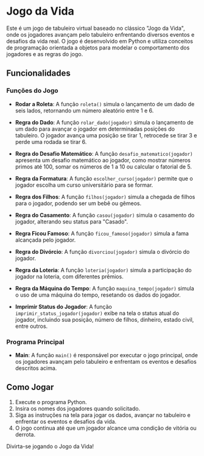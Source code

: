# Jogo da Vida

Este é um jogo de tabuleiro virtual baseado no clássico "Jogo da Vida", onde os jogadores avançam pelo tabuleiro enfrentando diversos eventos e desafios da vida real. O jogo é desenvolvido em Python e utiliza conceitos de programação orientada a objetos para modelar o comportamento dos jogadores e as regras do jogo.

## Funcionalidades

### Funções do Jogo

- **Rodar a Roleta**: A função `roleta()` simula o lançamento de um dado de seis lados, retornando um número aleatório entre 1 e 6.
  
- **Regra do Dado**: A função `rolar_dado(jogador)` simula o lançamento de um dado para avançar o jogador em determinadas posições do tabuleiro. O jogador avança uma posição se tirar 1, retrocede se tirar 3 e perde uma rodada se tirar 6.

- **Regra do Desafio Matemático**: A função `desafio_matematico(jogador)` apresenta um desafio matemático ao jogador, como mostrar números primos até 100, somar os números de 1 a 10 ou calcular o fatorial de 5.

- **Regra da Formatura**: A função `escolher_curso(jogador)` permite que o jogador escolha um curso universitário para se formar.

- **Regra dos Filhos**: A função `filhos(jogador)` simula a chegada de filhos para o jogador, podendo ser um bebê ou gêmeos.

- **Regra do Casamento**: A função `casou(jogador)` simula o casamento do jogador, alterando seu status para "Casado".

- **Regra Ficou Famoso**: A função `ficou_famoso(jogador)` simula a fama alcançada pelo jogador.

- **Regra do Divórcio**: A função `divorciou(jogador)` simula o divórcio do jogador.

- **Regra da Loteria**: A função `loteria(jogador)` simula a participação do jogador na loteria, com diferentes prêmios.

- **Regra da Máquina do Tempo**: A função `maquina_tempo(jogador)` simula o uso de uma máquina do tempo, resetando os dados do jogador.

- **Imprimir Status do Jogador**: A função `imprimir_status_jogador(jogador)` exibe na tela o status atual do jogador, incluindo sua posição, número de filhos, dinheiro, estado civil, entre outros.

### Programa Principal

- **Main**: A função `main()` é responsável por executar o jogo principal, onde os jogadores avançam pelo tabuleiro e enfrentam os eventos e desafios descritos acima.

## Como Jogar

1. Execute o programa Python.
2. Insira os nomes dos jogadores quando solicitado.
3. Siga as instruções na tela para jogar os dados, avançar no tabuleiro e enfrentar os eventos e desafios da vida.
4. O jogo continua até que um jogador alcance uma condição de vitória ou derrota.

Divirta-se jogando o Jogo da Vida!

